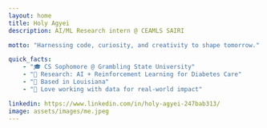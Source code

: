 ```yaml
---
layout: home
title: Holy Agyei
description: AI/ML Research intern @ CEAMLS SAIRI

motto: "Harnessing code, curiosity, and creativity to shape tomorrow."

quick_facts:
    - "🎓 CS Sophomore @ Grambling State University"
    - "🧠 Research: AI + Reinforcement Learning for Diabetes Care"
    - "📍 Based in Louisiana"
    - "🚀 Love working with data for real-world impact"

linkedin: https://www.linkedin.com/in/holy-agyei-247bab313/
image: assets/images/me.jpeg
---
```

